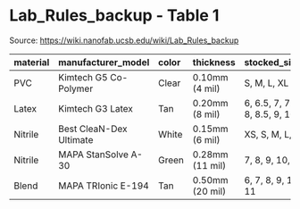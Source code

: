 # Lab_Rules_backup - Table 1

Source: https://wiki.nanofab.ucsb.edu/wiki/Lab_Rules_backup

| material   | manufacturer_model      | color   | thickness       | stocked_sizes                 |
|:-----------|:------------------------|:--------|:----------------|:------------------------------|
| PVC        | Kimtech G5 Co-Polymer   | Clear   | 0.10mm (4 mil)  | S, M, L, XL                   |
| Latex      | Kimtech G3 Latex        | Tan     | 0.20mm (8 mil)  | 6, 6.5, 7, 7.5, 8, 8.5, 9, 10 |
| Nitrile    | Best CleaN-Dex Ultimate | White   | 0.15mm (6 mil)  | XS, S, M, L, XL               |
| Nitrile    | MAPA StanSolve A-30     | Green   | 0.28mm (11 mil) | 7, 8, 9, 10, 11               |
| Blend      | MAPA TRIonic E-194      | Tan     | 0.50mm (20 mil) | 6, 7, 8, 9, 10, 11            |